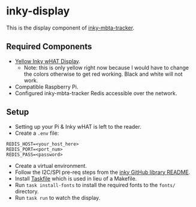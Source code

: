 # inky-display
This is the display component of [inky-mbta-tracker](https://github.com/cubismod/inky-mbta-tracker).

## Required Components
* [Yellow Inky wHAT Display](https://shop.pimoroni.com/products/inky-what?variant=21441988558931).
  * Note: this is only yellow right now because I would have to change the colors otherwise to get red
  working. Black and white will not work.
* Compatible Raspberry Pi.
* Configured inky-mbta-tracker Redis accessible over the network.

## Setup
* Setting up your Pi & Inky wHAT is left to the reader.
* Create a `.env` file:
```
REDIS_HOST=<your_host_here>
REDIS_PORT=<port_num>
REDIS_PASS=<password>
```
* Create a virtual environment.
* Follow the I2C/SPI pre-req steps from the [inky GitHub library README](https://github.com/pimoroni/inky?tab=readme-ov-file#install-stable-library-from-pypi-and-configure-manually).
* Install [Taskfile](https://taskfile.dev/installation/) which is used in lieu of a Makefile.
* Run `task install-fonts` to install the required fonts to the `fonts/` directory.
* Run `task run` to watch the display.

